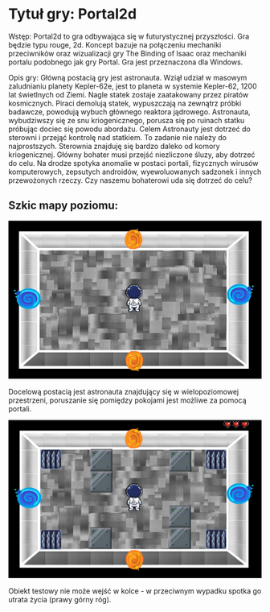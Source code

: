 # Tytuł gry: Portal2d

Wstęp:
Portal2d to gra odbywająca się w futurystycznej przyszłości. Gra będzie typu rouge, 2d. Koncept bazuje na połączeniu mechaniki przeciwników oraz wizualizacji gry The Binding of Isaac oraz mechaniki portalu podobnego jak gry Portal. Gra jest przeznaczona dla Windows.

Opis gry:
Główną postacią gry jest astronauta. Wziął udział w masowym zaludnianiu planety Kepler-62e, jest to planeta w systemie Kepler-62, 1200 lat świetlnych od Ziemi. Nagle statek zostaje zaatakowany przez piratów kosmicznych. Piraci demolują statek, wypuszczają na zewnątrz próbki badawcze, powodują wybuch głównego reaktora jądrowego. Astronauta, wybudziwszy się ze snu kriogenicznego, porusza się po ruinach statku próbując dociec się powodu abordażu. Celem Astronauty jest dotrzeć do sterowni i przejąć kontrolę nad statkiem. To zadanie nie należy do najprostszych. Sterownia znajduję się bardzo daleko od komory kriogenicznej. Główny bohater musi przejść niezliczone śluzy, aby dotrzeć do celu. Na drodze spotyka anomalie w postaci portali, fizycznych wirusów komputerowych, zepsutych androidów, wyewoluowanych sadzonek i innych przewożonych rzeczy. Czy naszemu bohaterowi uda się dotrzeć do celu?

## Szkic mapy poziomu:

![image pokoju0](pictures/pokoj0.png)

Docelową postacią jest astronauta znajdujący się w wielopoziomowej przestrzeni, poruszanie się pomiędzy pokojami jest możliwe za pomocą portali.

![image pokoju1](pictures/pokoj1.png)

Obiekt testowy nie może wejść w kolce - w przeciwnym wypadku spotka go utrata życia (prawy górny róg).